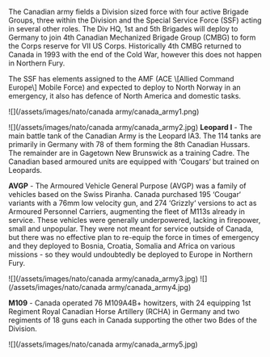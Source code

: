 The Canadian army fields a Division sized force with four active Brigade Groups, three within the Division and the Special Service Force (SSF) acting in several other roles. The Div HQ, 1st and 5th Brigades will deploy to Germany to join 4th Canadian Mechanized Brigade Group (CMBG) to form the Corps reserve for VII US Corps. Historically 4th CMBG returned to Canada in 1993 with the end of the Cold War, however this does not happen in Northern Fury.

The SSF has elements assigned to the AMF (ACE \\[Allied Command Europe\\] Mobile Force) and expected to deploy to North Norway in an emergency, it also has defence of North America and domestic tasks.

![](/assets/images/nato/canada army/canada_army1.png)

![](/assets/images/nato/canada army/canada_army2.jpg) **Leopard I** - The main battle tank of the Canadian Army is the Leopard IA3. The 114 tanks are primarily in Germany with 78 of them forming the 8th Canadian Hussars. The remainder are in Gagetown New Brunswick as a training Cadre. The Canadian based armoured units are equipped with ‘Cougars‘ but trained on Leopards.

**AVGP** - The Armoured Vehicle General Purpose (AVGP) was a family of vehicles based on the Swiss Piranha. Canada purchased 195 ‘Cougar‘ variants with a 76mm low velocity gun, and 274 ‘Grizzly‘ versions to act as Armoured Personnel Carriers, augmenting the fleet of M113s already in service. These vehicles were generally underpowered, lacking in firepower, small and unpopular. They were not meant for service outside of Canada, but there was no effective plan to re-equip the force in times of emergency and they deployed to Bosnia, Croatia, Somalia and Africa on various missions - so they would undoubtedly be deployed to Europe in Northern Fury.

![](/assets/images/nato/canada army/canada_army3.jpg) ![](/assets/images/nato/canada army/canada_army4.jpg)

**M109** - Canada operated 76 M109A4B+ howitzers, with 24 equipping 1st Regiment Royal Canadian Horse Artillery (RCHA) in Germany and two regiments of 18 guns each in Canada supporting the other two Bdes of the Division.

![](/assets/images/nato/canada army/canada_army5.jpg)
